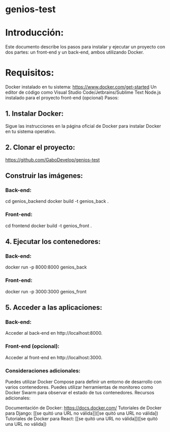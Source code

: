 # genios-test

# Introducción:

Este documento describe los pasos para instalar y ejecutar un proyecto con dos partes: un front-end y un back-end, ambos utilizando Docker.

# Requisitos:

Docker instalado en tu sistema: https://www.docker.com/get-started
Un editor de código como Visual Studio Code/Jetbrains/Sublime Text
Node.js instalado para el proyecto front-end (opcional)
Pasos:

## 1. Instalar Docker:

Sigue las instrucciones en la página oficial de Docker para instalar Docker en tu sistema operativo.

## 2. Clonar el proyecto:

https://github.com/GaboDevelop/genios-test

## Construir las imágenes:

### Back-end:
cd genios_backend
docker build -t genios_back .

### Front-end:
cd frontend
docker build -t genios_front .
## 4. Ejecutar los contenedores:

### Back-end:
docker run -p 8000:8000 genios_back
### Front-end:
docker run -p 3000:3000 genios_front

## 5. Acceder a las aplicaciones:

### Back-end:
Acceder al back-end en http://localhost:8000.

### Front-end (opcional):
Acceder al front-end en http://localhost:3000.

### Consideraciones adicionales:

Puedes utilizar Docker Compose para definir un entorno de desarrollo con varios contenedores.
Puedes utilizar herramientas de monitoreo como Docker Swarm para observar el estado de tus contenedores.
Recursos adicionales:

Documentación de Docker: https://docs.docker.com/
Tutoriales de Docker para Django: [[se quitó una URL no válida]]([se quitó una URL no válida])
Tutoriales de Docker para React: [[se quitó una URL no válida]]([se quitó una URL no válida])